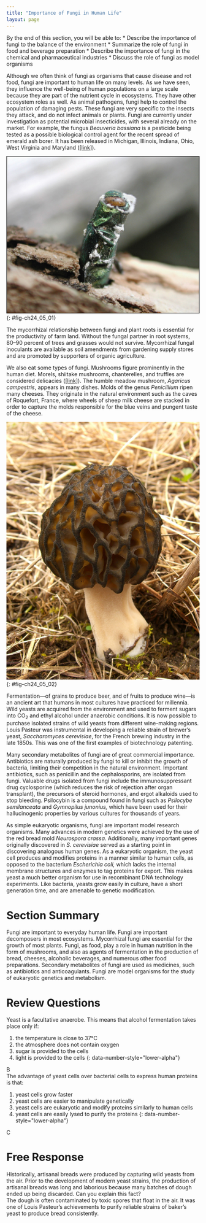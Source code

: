 ```yaml
---
title: "Importance of Fungi in Human Life"
layout: page
---
```



<div data-type="abstract" markdown="1">
By the end of this section, you will be able to:
* Describe the importance of fungi to the balance of the environment
* Summarize the role of fungi in food and beverage preparation
* Describe the importance of fungi in the chemical and pharmaceutical industries
* Discuss the role of fungi as model organisms

</div>

Although we often think of fungi as organisms that cause disease and rot food, fungi are important to human life on many levels. As we have seen, they influence the well-being of human populations on a large scale because they are part of the nutrient cycle in ecosystems. They have other ecosystem roles as well. As animal pathogens, fungi help to control the population of damaging pests. These fungi are very specific to the insects they attack, and do not infect animals or plants. Fungi are currently under investigation as potential microbial insecticides, with several already on the market. For example, the fungus *Beauveria bassiana* is a pesticide being tested as a possible biological control agent for the recent spread of emerald ash borer. It has been released in Michigan, Illinois, Indiana, Ohio, West Virginia and Maryland ([\[link\]](#fig-ch24_05_01)).

![ Photo shows a green, stump-shaped ash borer jutting from the bark of a tree.](../resources/Figure_24_05_01.jpg "The emerald ash borer is an insect that attacks ash trees. It is in turn parasitized by a pathogenic fungus that holds promise as a biological insecticide. The parasitic fungus appears as white fuzz on the body of the insect. (credit: Houping Liu, USDA Agricultural Research Service)"){: #fig-ch24_05_01}

The mycorrhizal relationship between fungi and plant roots is essential for the productivity of farm land. Without the fungal partner in root systems, 80–90 percent of trees and grasses would not survive. Mycorrhizal fungal inoculants are available as soil amendments from gardening supply stores and are promoted by supporters of organic agriculture.

We also eat some types of fungi. Mushrooms figure prominently in the human diet. Morels, shiitake mushrooms, chanterelles, and truffles are considered delicacies ([\[link\]](#fig-ch24_05_02)). The humble meadow mushroom, *Agaricus campestris*, appears in many dishes. Molds of the genus *Penicillium* ripen many cheeses. They originate in the natural environment such as the caves of Roquefort, France, where wheels of sheep milk cheese are stacked in order to capture the molds responsible for the blue veins and pungent taste of the cheese.

 ![ Photo shows a mushroom with a convoluted black cap.](../resources/Figure_24_05_02.jpg "The morel mushroom is an ascomycete much appreciated for its delicate taste. (credit: Jason Hollinger)"){: #fig-ch24_05_02}

Fermentation—of grains to produce beer, and of fruits to produce wine—is an ancient art that humans in most cultures have practiced for millennia. Wild yeasts are acquired from the environment and used to ferment sugars into CO<sub>2</sub> and ethyl alcohol under anaerobic conditions. It is now possible to purchase isolated strains of wild yeasts from different wine-making regions. Louis Pasteur was instrumental in developing a reliable strain of brewer’s yeast, *Saccharomyces cerevisiae*, for the French brewing industry in the late 1850s. This was one of the first examples of biotechnology patenting.

Many secondary metabolites of fungi are of great commercial importance. Antibiotics are naturally produced by fungi to kill or inhibit the growth of bacteria, limiting their competition in the natural environment. Important antibiotics, such as penicillin and the cephalosporins, are isolated from fungi. Valuable drugs isolated from fungi include the immunosuppressant drug cyclosporine (which reduces the risk of rejection after organ transplant), the precursors of steroid hormones, and ergot alkaloids used to stop bleeding. Psilocybin is a compound found in fungi such as <em>Psilocybe semilanceata </em>and <em>Gymnopilus junonius, </em>which have been used for their hallucinogenic properties by various cultures for thousands of years.

As simple eukaryotic organisms, fungi are important model research organisms. Many advances in modern genetics were achieved by the use of the red bread mold *Neurospora crassa*. Additionally, many important genes originally discovered in *S. cerevisiae* served as a starting point in discovering analogous human genes. As a eukaryotic organism, the yeast cell produces and modifies proteins in a manner similar to human cells, as opposed to the bacterium *Escherichia coli,* which lacks the internal membrane structures and enzymes to tag proteins for export. This makes yeast a much better organism for use in recombinant DNA technology experiments. Like bacteria, yeasts grow easily in culture, have a short generation time, and are amenable to genetic modification.

# Section Summary

Fungi are important to everyday human life. Fungi are important decomposers in most ecosystems. Mycorrhizal fungi are essential for the growth of most plants. Fungi, as food, play a role in human nutrition in the form of mushrooms, and also as agents of fermentation in the production of bread, cheeses, alcoholic beverages, and numerous other food preparations. Secondary metabolites of fungi are used as medicines, such as antibiotics and anticoagulants. Fungi are model organisms for the study of eukaryotic genetics and metabolism.

# Review Questions

<div data-type="exercise">
<div data-type="problem" markdown="1">
Yeast is a facultative anaerobe. This means that alcohol fermentation takes place only if:

1.  the temperature is close to 37°C
2.  the atmosphere does not contain oxygen
3.  sugar is provided to the cells
4.  light is provided to the cells
{: data-number-style="lower-alpha"}

</div>
<div data-type="solution" markdown="1">
B

</div>
</div>

<div data-type="exercise">
<div data-type="problem" markdown="1">
The advantage of yeast cells over bacterial cells to express human proteins is that:

1.  yeast cells grow faster
2.  yeast cells are easier to manipulate genetically
3.  yeast cells are eukaryotic and modify proteins similarly to human cells
4.  yeast cells are easily lysed to purify the proteins
{: data-number-style="lower-alpha"}

</div>
<div data-type="solution" markdown="1">
C

</div>
</div>

# Free Response

<div data-type="exercise">
<div data-type="problem" markdown="1">
Historically, artisanal breads were produced by capturing wild yeasts from the air. Prior to the development of modern yeast strains, the production of artisanal breads was long and laborious because many batches of dough ended up being discarded. Can you explain this fact?

</div>
<div data-type="solution" markdown="1">
The dough is often contaminated by toxic spores that float in the air. It was one of Louis Pasteur’s achievements to purify reliable strains of baker’s yeast to produce bread consistently.

</div>
</div>

